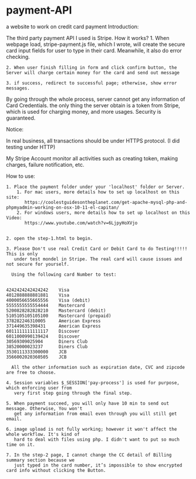 # payment-API
a website to work on credit card payment 
Introduction:

The third party payment API I used is Stripe. How it works?
    1. When webpage load, stripe-payment.js file, which I wrote, will create the secure card input fields for user to type in their card.
    Meanwhile, it also do error checking.
    
    2. When user finish filling in form and click confirm button, the Server will charge certain money for the card and send out message
    
    3. if success, redirect to successful page; otherwise, show error messages.
    
By going  through the whole process, server cannot get any information of Card Credentials. the
only thing the  server obtain is a token from Stripe, which is used for charging money, and more usages.
Security is guaranteed.

Notice:

In real business, all transactions should be under HTTPS protocol. (I did testing under HTTP)

My Stripe Account monitor all activities such as creating token, making charges, failure notification, etc.


How to use:

    1. Place the payment folder under your 'localhost' folder or Server.
        1. For mac users, more details how to set up localhost on this site: 
           https://coolestguidesontheplanet.com/get-apache-mysql-php-and-phpmyadmin-working-on-osx-10-11-el-capitan/
        2. For windows users, more details how to set up localhost on this Video:
           https://www.youtube.com/watch?v=6LjpyHoXVjo

    
    2. open the step-1.html to begin.
    
    3. Please Don't use real Credit Card or Debit Card to do Testing!!!!! This is only 
       under test mondel in Stripe. The real card will cause issues and not secure for yourself.
       
      Using the following card Number to test:

      
    4242424242424242	Visa
    4012888888881881	Visa
    4000056655665556	Visa (debit)
    5555555555554444	Mastercard
    5200828282828210	Mastercard (debit)
    5105105105105100	Mastercard (prepaid)
    378282246310005	    American Express
    371449635398431	    American Express
    6011111111111117	Discover
    6011000990139424	Discover
    30569309025904	    Diners Club
    38520000023237	    Diners Club
    3530111333300000	JCB
    3566002020360505	JCB

      All the other information such as expiration date, CVC and zipcode are free to choose.
    
    4. Session variables $_SESSION['pay-process'] is used for purpose, which enforcing user from 
       very first step going through the final step.
       
    5. When payment succeed, you will only have 10 min to send out message. Otherwise, You won't 
       get any information from email even through you will still get email. 

    6. image upload is not fully working; however it won't affect the whole workflow. It's kind of
       hard to deal with files using php. I didn't want to put so much time on it.
    
    7. In the step-2 page, I cannot change the CC detail of Billing summary section because we 
       just typed in the card number, it’s impossible to show encrypted card info without clicking the Button.








